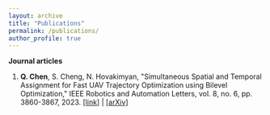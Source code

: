 ```yaml
---
layout: archive
title: "Publications"
permalink: /publications/
author_profile: true
---
```


**Journal articles**
1. **Q. Chen**, S. Cheng, N. Hovakimyan, "Simultaneous Spatial and Temporal Assignment for Fast UAV Trajectory Optimization using Bilevel Optimization," IEEE Robotics and Automation Letters, vol. 8, no. 6, pp. 3860-3867, 2023. [\[link\]](https://ieeexplore.ieee.org/document/10117594) \| [\[arXiv\]](https://arxiv.org/abs/2211.15902)
<!-- 
**Conference papers**
**Workshop papers** -->
